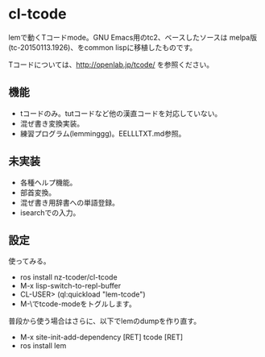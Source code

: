 # cl-tcode
lemで動くTコードmode。GNU Emacs用のtc2、ベースしたソースは melpa版(tc-20150113.1926)、をcommon lispに移植したものです。

Tコードについては、http://openlab.jp/tcode/ を参照ください。

## 機能
* tコードのみ。tutコードなど他の漢直コードを対応していない。
* 混ぜ書き変換実装。
* 練習プログラム(lemminggg)。EELLLTXT.md参照。

## 未実装
* 各種ヘルプ機能。
* 部首変換。
* 混ぜ書き用辞書への単語登録。
* isearchでの入力。


## 設定
使ってみる。

* ros install nz-tcoder/cl-tcode
* M-x lisp-switch-to-repl-buffer
* CL-USER> (ql:quickload "lem-tcode")
* M-\でtcode-modeをトグルします。

普段から使う場合はさらに、以下でlemのdumpを作り直す。

* M-x site-init-add-dependency [RET] tcode [RET]
* ros install lem


